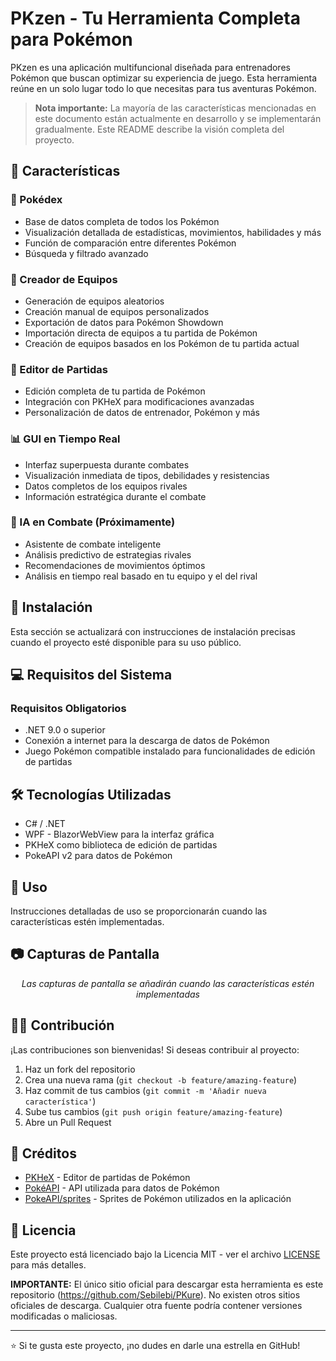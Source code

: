# PKzen - Tu Herramienta Completa para Pokémon

PKzen es una aplicación multifuncional diseñada para entrenadores Pokémon que buscan optimizar su experiencia de juego. Esta herramienta reúne en un solo lugar todo lo que necesitas para tus aventuras Pokémon.

> **Nota importante:** La mayoría de las características mencionadas en este documento están actualmente en desarrollo y se implementarán gradualmente. Este README describe la visión completa del proyecto.

## 🌟 Características

### 📱 Pokédex
- Base de datos completa de todos los Pokémon
- Visualización detallada de estadísticas, movimientos, habilidades y más
- Función de comparación entre diferentes Pokémon
- Búsqueda y filtrado avanzado

### 👥 Creador de Equipos
- Generación de equipos aleatorios
- Creación manual de equipos personalizados
- Exportación de datos para Pokémon Showdown
- Importación directa de equipos a tu partida de Pokémon
- Creación de equipos basados en los Pokémon de tu partida actual

### 🔧 Editor de Partidas
- Edición completa de tu partida de Pokémon
- Integración con PKHeX para modificaciones avanzadas
- Personalización de datos de entrenador, Pokémon y más

### 📊 GUI en Tiempo Real
- Interfaz superpuesta durante combates
- Visualización inmediata de tipos, debilidades y resistencias
- Datos completos de los equipos rivales
- Información estratégica durante el combate

### 🧠 IA en Combate (Próximamente)
- Asistente de combate inteligente
- Análisis predictivo de estrategias rivales
- Recomendaciones de movimientos óptimos
- Análisis en tiempo real basado en tu equipo y el del rival

## 🚀 Instalación

Esta sección se actualizará con instrucciones de instalación precisas cuando el proyecto esté disponible para su uso público.

## 💻 Requisitos del Sistema

### Requisitos Obligatorios

- .NET 9.0 o superior
- Conexión a internet para la descarga de datos de Pokémon
- Juego Pokémon compatible instalado para funcionalidades de edición de partidas

## 🛠️ Tecnologías Utilizadas

- C# / .NET
- WPF - BlazorWebView para la interfaz gráfica
- PKHeX como biblioteca de edición de partidas
- PokeAPI v2 para datos de Pokémon

## 📝 Uso

Instrucciones detalladas de uso se proporcionarán cuando las características estén implementadas.

## 📷 Capturas de Pantalla

<div align="center">
  <!-- Las imágenes se añadirán conforme el proyecto avance -->
  <p><i>Las capturas de pantalla se añadirán cuando las características estén implementadas</i></p>
</div>

## 👨‍💻 Contribución

¡Las contribuciones son bienvenidas! Si deseas contribuir al proyecto:

1. Haz un fork del repositorio
2. Crea una nueva rama (`git checkout -b feature/amazing-feature`)
3. Haz commit de tus cambios (`git commit -m 'Añadir nueva característica'`)
4. Sube tus cambios (`git push origin feature/amazing-feature`)
5. Abre un Pull Request

## 📜 Créditos

- [PKHeX](https://github.com/kwsch/PKHeX) - Editor de partidas de Pokémon
- [PokéAPI](https://pokeapi.co/) - API utilizada para datos de Pokémon
- [PokeAPI/sprites](https://github.com/PokeAPI/sprites) - Sprites de Pokémon utilizados en la aplicación

## 📄 Licencia

Este proyecto está licenciado bajo la Licencia MIT - ver el archivo [LICENSE](LICENSE) para más detalles.

**IMPORTANTE:** El único sitio oficial para descargar esta herramienta es este repositorio (https://github.com/Sebilebi/PKure). No existen otros sitios oficiales de descarga. Cualquier otra fuente podría contener versiones modificadas o maliciosas.

---

⭐ Si te gusta este proyecto, ¡no dudes en darle una estrella en GitHub!
